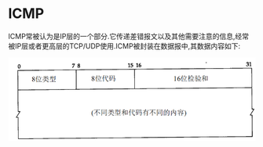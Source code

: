 # ICMP

ICMP常被认为是IP层的一个部分.它传递差错报文以及其他需要注意的信息,经常被IP层或者更高层的TCP/UDP使用.ICMP被封装在数据报中,其数据内容如下:

![ICMP](./img/3.08.png)